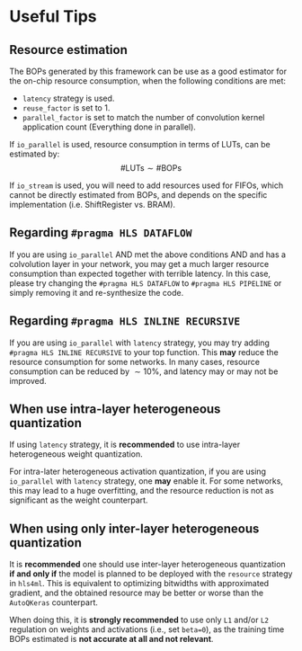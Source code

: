 # Useful Tips

## Resource estimation

The BOPs generated by this framework can be use as a good estimator for the on-chip resource consumption, when the following conditions are met:

- `latency` strategy is used.
- `reuse_factor` is set to 1.
- `parallel_factor` is set to match the number of convolution kernel application count (Everything done in parallel).

If `io_parallel` is used, resource consumption in terms of LUTs, can be estimated by: $$\#\mathrm{LUTs}\sim\#\mathrm{BOPs}$$

If `io_stream` is used, you will need to add resources used for FIFOs, which cannot be directly estimated from BOPs, and depends on the specific implementation (i.e. ShiftRegister vs. BRAM).

## Regarding `#pragma HLS DATAFLOW`

If you are using `io_parallel` AND met the above conditions AND and has a colvolution layer in your network, you may get a much larger resource consumption than expected together with terrible latency. In this case, please try changing the `#pragma HLS DATAFLOW` to `#pragma HLS PIPELINE` or simply removing it and re-synthesize the code.

## Regarding `#pragma HLS INLINE RECURSIVE`

If you are using `io_parallel` with `latency` strategy, you may try adding `#pragma HLS INLINE RECURSIVE` to your top function. This **may** reduce the resource consumption for some networks. In many cases, resource consumption can be reduced by $\sim10$%, and latency may or may not be improved.

## When use intra-layer heterogeneous quantization

If using `latency` strategy, it is **recommended** to use intra-layer heterogeneous weight quantization.

For intra-later heterogeneous activation quantization, if you are using `io_parallel` with `latency` strategy, one **may** enable it. For some networks, this may lead to a huge overfitting, and the resource reduction is not as significant as the weight counterpart.

## When using only inter-layer heterogeneous quantization

It is **recommended** one should use inter-layer heterogeneous quantization **if and only if** the model is planned to be deployed with the `resource` strategy in `hls4ml`. This is equivalent to optimizing bitwidths with approximated gradient, and the obtained resource may be better or worse than the `AutoQKeras` counterpart.

When doing this, it is **strongly recommended** to use only `L1` and/or `L2` regulation on weights and activations (i.e., set `beta=0`), as the training time BOPs estimated is **not accurate at all and not relevant**.
